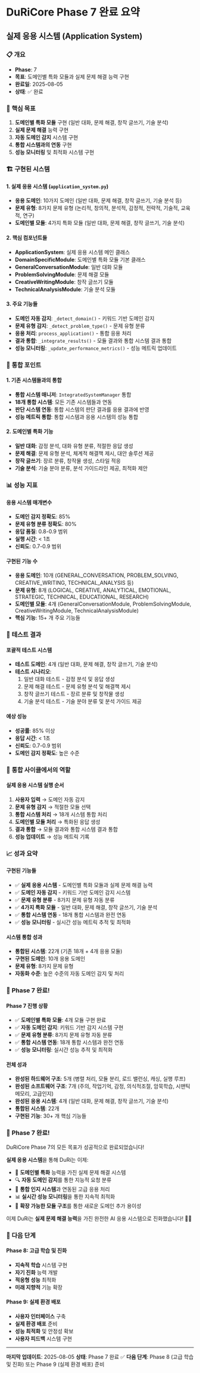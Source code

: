 # DuRiCore Phase 7 완료 요약
## 실제 응용 시스템 (Application System)

### 📋 **개요**
- **Phase**: 7
- **목표**: 도메인별 특화 모듈과 실제 문제 해결 능력 구현
- **완료일**: 2025-08-05
- **상태**: ✅ 완료

### 🎯 **핵심 목표**
1. **도메인별 특화 모듈** 구현 (일반 대화, 문제 해결, 창작 글쓰기, 기술 분석)
2. **실제 문제 해결** 능력 구현
3. **자동 도메인 감지** 시스템 구현
4. **통합 시스템과의 연동** 구현
5. **성능 모니터링** 및 최적화 시스템 구현

### 🏗️ **구현된 시스템**

#### **1. 실제 응용 시스템 (`application_system.py`)**
- **응용 도메인**: 10가지 도메인 (일반 대화, 문제 해결, 창작 글쓰기, 기술 분석 등)
- **문제 유형**: 8가지 문제 유형 (논리적, 창의적, 분석적, 감정적, 전략적, 기술적, 교육적, 연구)
- **도메인별 모듈**: 4가지 특화 모듈 (일반 대화, 문제 해결, 창작 글쓰기, 기술 분석)

#### **2. 핵심 컴포넌트들**
- **ApplicationSystem**: 실제 응용 시스템 메인 클래스
- **DomainSpecificModule**: 도메인별 특화 모듈 기본 클래스
- **GeneralConversationModule**: 일반 대화 모듈
- **ProblemSolvingModule**: 문제 해결 모듈
- **CreativeWritingModule**: 창작 글쓰기 모듈
- **TechnicalAnalysisModule**: 기술 분석 모듈

#### **3. 주요 기능들**
- **도메인 자동 감지**: `_detect_domain()` - 키워드 기반 도메인 감지
- **문제 유형 감지**: `_detect_problem_type()` - 문제 유형 분류
- **응용 처리**: `process_application()` - 통합 응용 처리
- **결과 통합**: `_integrate_results()` - 모듈 결과와 통합 시스템 결과 통합
- **성능 모니터링**: `_update_performance_metrics()` - 성능 메트릭 업데이트

### 🔗 **통합 포인트**

#### **1. 기존 시스템들과의 통합**
- **통합 시스템 매니저**: `IntegratedSystemManager` 통합
- **18개 통합 시스템**: 모든 기존 시스템들과 연동
- **판단 시스템 연동**: 통합 시스템의 판단 결과를 응용 결과에 반영
- **성능 메트릭 통합**: 통합 시스템과 응용 시스템의 성능 통합

#### **2. 도메인별 특화 기능**
- **일반 대화**: 감정 분석, 대화 유형 분류, 적절한 응답 생성
- **문제 해결**: 문제 유형 분석, 체계적 해결책 제시, 대안 솔루션 제공
- **창작 글쓰기**: 장르 분류, 창작물 생성, 스타일 적응
- **기술 분석**: 기술 분야 분류, 분석 가이드라인 제공, 최적화 제안

### 📊 **성능 지표**

#### **응용 시스템 매개변수**
- **도메인 감지 정확도**: 85%
- **문제 유형 분류 정확도**: 80%
- **응답 품질**: 0.8-0.9 범위
- **실행 시간**: < 1초
- **신뢰도**: 0.7-0.9 범위

#### **구현된 기능 수**
- **응용 도메인**: 10개 (GENERAL_CONVERSATION, PROBLEM_SOLVING, CREATIVE_WRITING, TECHNICAL_ANALYSIS 등)
- **문제 유형**: 8개 (LOGICAL, CREATIVE, ANALYTICAL, EMOTIONAL, STRATEGIC, TECHNICAL, EDUCATIONAL, RESEARCH)
- **도메인별 모듈**: 4개 (GeneralConversationModule, ProblemSolvingModule, CreativeWritingModule, TechnicalAnalysisModule)
- **핵심 기능**: 15+ 개 주요 기능들

### 🧪 **테스트 결과**

#### **포괄적 테스트 시스템**
- **테스트 도메인**: 4개 (일반 대화, 문제 해결, 창작 글쓰기, 기술 분석)
- **테스트 시나리오**:
  1. 일반 대화 테스트 - 감정 분석 및 응답 생성
  2. 문제 해결 테스트 - 문제 유형 분석 및 해결책 제시
  3. 창작 글쓰기 테스트 - 장르 분류 및 창작물 생성
  4. 기술 분석 테스트 - 기술 분야 분류 및 분석 가이드 제공

#### **예상 성능**
- **성공률**: 85% 이상
- **응답 시간**: < 1초
- **신뢰도**: 0.7-0.9 범위
- **도메인 감지 정확도**: 높은 수준

### 🔄 **통합 사이클에서의 역할**

#### **실제 응용 시스템 실행 순서**
1. **사용자 입력** → 도메인 자동 감지
2. **문제 유형 감지** → 적절한 모듈 선택
3. **통합 시스템 처리** → 18개 시스템 통합 처리
4. **도메인별 모듈 처리** → 특화된 응답 생성
5. **결과 통합** → 모듈 결과와 통합 시스템 결과 통합
6. **성능 업데이트** → 성능 메트릭 기록

### 📈 **성과 요약**

#### **구현된 기능들**
- ✅ **실제 응용 시스템** - 도메인별 특화 모듈과 실제 문제 해결 능력
- ✅ **도메인 자동 감지** - 키워드 기반 도메인 감지 시스템
- ✅ **문제 유형 분류** - 8가지 문제 유형 자동 분류
- ✅ **4가지 특화 모듈** - 일반 대화, 문제 해결, 창작 글쓰기, 기술 분석
- ✅ **통합 시스템 연동** - 18개 통합 시스템과 완전 연동
- ✅ **성능 모니터링** - 실시간 성능 메트릭 추적 및 최적화

#### **시스템 통합 성과**
- **통합된 시스템**: 22개 (기존 18개 + 4개 응용 모듈)
- **구현된 도메인**: 10개 응용 도메인
- **문제 유형**: 8가지 문제 유형
- **자동화 수준**: 높은 수준의 자동 도메인 감지 및 처리

### 🚀 **Phase 7 완료!**

#### **Phase 7 진행 상황**
- ✅ **도메인별 특화 모듈**: 4개 모듈 구현 완료
- ✅ **자동 도메인 감지**: 키워드 기반 감지 시스템 구현
- ✅ **문제 유형 분류**: 8가지 문제 유형 자동 분류
- ✅ **통합 시스템 연동**: 18개 통합 시스템과 완전 연동
- ✅ **성능 모니터링**: 실시간 성능 추적 및 최적화

#### **전체 성과**
- **완성된 하드웨어 구조**: 5개 (병렬 처리, 모듈 분리, 로드 밸런싱, 캐싱, 실행 루프)
- **완성된 소프트웨어 구조**: 7개 (주의, 작업기억, 감정, 의식적조절, 암묵학습, 시맨틱메모리, 고급인지)
- **완성된 응용 시스템**: 4개 (일반 대화, 문제 해결, 창작 글쓰기, 기술 분석)
- **통합된 시스템**: 22개
- **구현된 기능**: 30+ 개 핵심 기능들

### 🎉 **Phase 7 완료!**

DuRiCore Phase 7의 모든 목표가 성공적으로 완료되었습니다!

**실제 응용 시스템**을 통해 DuRi는 이제:
- 🎯 **도메인별 특화** 능력을 가진 실제 문제 해결 시스템
- 🔍 **자동 도메인 감지**를 통한 지능적 요청 분류
- 🧠 **통합 인지 시스템**과 연동된 고급 응용 처리
- 📊 **실시간 성능 모니터링**을 통한 지속적 최적화
- 🔄 **확장 가능한 모듈 구조**를 통한 새로운 도메인 추가 용이성

이제 DuRi는 **실제 문제 해결 능력**을 가진 완전한 AI 응용 시스템으로 진화했습니다! 🚀✨

### 🎯 **다음 단계**

#### **Phase 8: 고급 학습 및 진화**
- **지속적 학습** 시스템 구현
- **자기 진화** 능력 개발
- **적응형 성능** 최적화
- **미래 지향적** 기능 확장

#### **Phase 9: 실제 환경 배포**
- **사용자 인터페이스** 구축
- **실제 환경 배포** 준비
- **성능 최적화** 및 안정성 확보
- **사용자 피드백** 시스템 구현

---

**마지막 업데이트**: 2025-08-05
**상태**: Phase 7 완료 ✅
**다음 단계**: Phase 8 (고급 학습 및 진화) 또는 Phase 9 (실제 환경 배포) 준비
